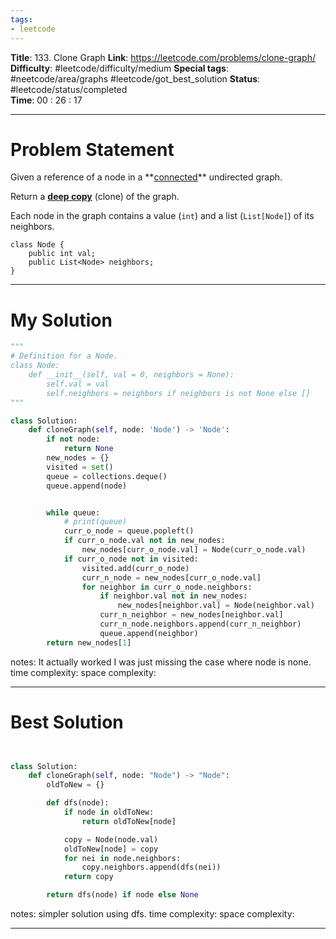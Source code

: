 ```yaml
---
tags:
- leetcode
---
```

**Title**: 133. Clone Graph
**Link**: https://leetcode.com/problems/clone-graph/
**Difficulty**: #leetcode/difficulty/medium 
**Special tags**: #neetcode/area/graphs #leetcode/got_best_solution 
**Status**: #leetcode/status/completed  
**Time**: 00 : 26 : 17

---
# Problem Statement
Given a reference of a node in a **[connected](https://en.wikipedia.org/wiki/Connectivity_(graph_theory)#Connected_graph)** undirected graph.

Return a [**deep copy**](https://en.wikipedia.org/wiki/Object_copying#Deep_copy) (clone) of the graph.

Each node in the graph contains a value (`int`) and a list (`List[Node]`) of its neighbors.
```
class Node {
    public int val;
    public List<Node> neighbors;
}
```

---
# My Solution
```python
"""
# Definition for a Node.
class Node:
    def __init__(self, val = 0, neighbors = None):
        self.val = val
        self.neighbors = neighbors if neighbors is not None else []
"""

class Solution:
    def cloneGraph(self, node: 'Node') -> 'Node':
        if not node:
            return None
        new_nodes = {}
        visited = set()
        queue = collections.deque()
        queue.append(node)


        while queue:
            # print(queue)
            curr_o_node = queue.popleft()
            if curr_o_node.val not in new_nodes:
                new_nodes[curr_o_node.val] = Node(curr_o_node.val)
            if curr_o_node not in visited:
                visited.add(curr_o_node)
                curr_n_node = new_nodes[curr_o_node.val]
                for neighbor in curr_o_node.neighbors:
                    if neighbor.val not in new_nodes:
                        new_nodes[neighbor.val] = Node(neighbor.val)
                    curr_n_neighbor = new_nodes[neighbor.val]
                    curr_n_node.neighbors.append(curr_n_neighbor)
                    queue.append(neighbor)
        return new_nodes[1]

```
notes: It actually worked I was just missing the case where node is none.
time complexity: 
space complexity: 

---
# Best Solution
```python


class Solution:
    def cloneGraph(self, node: "Node") -> "Node":
        oldToNew = {}

        def dfs(node):
            if node in oldToNew:
                return oldToNew[node]

            copy = Node(node.val)
            oldToNew[node] = copy
            for nei in node.neighbors:
                copy.neighbors.append(dfs(nei))
            return copy

        return dfs(node) if node else None
```
notes: simpler solution using dfs.
time complexity: 
space complexity: 

---

